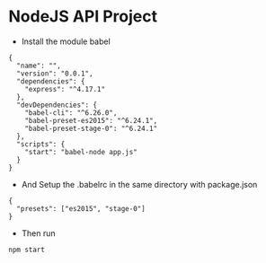 # NodeJS API Project

* Install the module babel

```
{
  "name": "",
  "version": "0.0.1",
  "dependencies": {
    "express": "^4.17.1"
  },
  "devDependencies": {
    "babel-cli": "^6.26.0",
    "babel-preset-es2015": "^6.24.1",
    "babel-preset-stage-0": "^6.24.1"
  },
  "scripts": {
    "start": "babel-node app.js"
  }
}
```

* And Setup the .babelrc in the same directory with package.json

```
{
  "presets": ["es2015", "stage-0"]
}
```

* Then run

```
npm start
```


